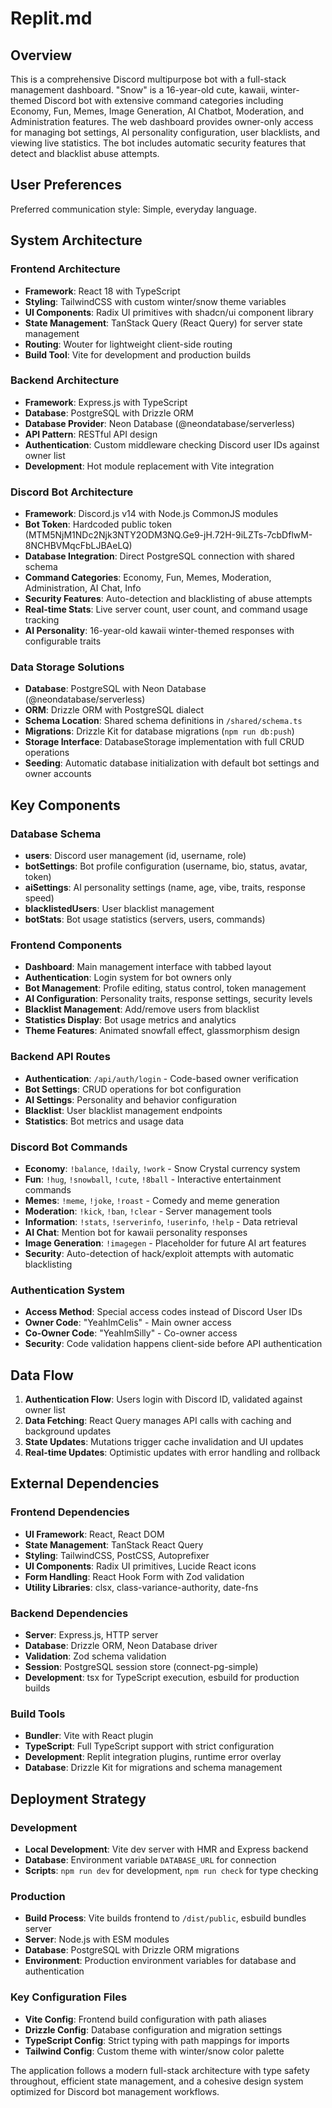 # Replit.md

## Overview

This is a comprehensive Discord multipurpose bot with a full-stack management dashboard. "Snow" is a 16-year-old cute, kawaii, winter-themed Discord bot with extensive command categories including Economy, Fun, Memes, Image Generation, AI Chatbot, Moderation, and Administration features. The web dashboard provides owner-only access for managing bot settings, AI personality configuration, user blacklists, and viewing live statistics. The bot includes automatic security features that detect and blacklist abuse attempts.

## User Preferences

Preferred communication style: Simple, everyday language.

## System Architecture

### Frontend Architecture
- **Framework**: React 18 with TypeScript
- **Styling**: TailwindCSS with custom winter/snow theme variables
- **UI Components**: Radix UI primitives with shadcn/ui component library
- **State Management**: TanStack Query (React Query) for server state management
- **Routing**: Wouter for lightweight client-side routing
- **Build Tool**: Vite for development and production builds

### Backend Architecture
- **Framework**: Express.js with TypeScript
- **Database**: PostgreSQL with Drizzle ORM
- **Database Provider**: Neon Database (@neondatabase/serverless)
- **API Pattern**: RESTful API design
- **Authentication**: Custom middleware checking Discord user IDs against owner list
- **Development**: Hot module replacement with Vite integration

### Discord Bot Architecture
- **Framework**: Discord.js v14 with Node.js CommonJS modules
- **Bot Token**: Hardcoded public token (MTM5NjM1NDc2Njk3NTY2ODM3NQ.Ge9-jH.72H-9iLZTs-7cbDflwM-8NCHBVMqcFbLJBAeLQ)
- **Database Integration**: Direct PostgreSQL connection with shared schema
- **Command Categories**: Economy, Fun, Memes, Moderation, Administration, AI Chat, Info
- **Security Features**: Auto-detection and blacklisting of abuse attempts
- **Real-time Stats**: Live server count, user count, and command usage tracking
- **AI Personality**: 16-year-old kawaii winter-themed responses with configurable traits

### Data Storage Solutions
- **Database**: PostgreSQL with Neon Database (@neondatabase/serverless)
- **ORM**: Drizzle ORM with PostgreSQL dialect
- **Schema Location**: Shared schema definitions in `/shared/schema.ts`
- **Migrations**: Drizzle Kit for database migrations (`npm run db:push`)
- **Storage Interface**: DatabaseStorage implementation with full CRUD operations
- **Seeding**: Automatic database initialization with default bot settings and owner accounts

## Key Components

### Database Schema
- **users**: Discord user management (id, username, role)
- **botSettings**: Bot profile configuration (username, bio, status, avatar, token)
- **aiSettings**: AI personality settings (name, age, vibe, traits, response speed)
- **blacklistedUsers**: User blacklist management
- **botStats**: Bot usage statistics (servers, users, commands)

### Frontend Components
- **Dashboard**: Main management interface with tabbed layout
- **Authentication**: Login system for bot owners only
- **Bot Management**: Profile editing, status control, token management
- **AI Configuration**: Personality traits, response settings, security levels
- **Blacklist Management**: Add/remove users from blacklist
- **Statistics Display**: Bot usage metrics and analytics
- **Theme Features**: Animated snowfall effect, glassmorphism design

### Backend API Routes
- **Authentication**: `/api/auth/login` - Code-based owner verification
- **Bot Settings**: CRUD operations for bot configuration
- **AI Settings**: Personality and behavior configuration
- **Blacklist**: User blacklist management endpoints
- **Statistics**: Bot metrics and usage data

### Discord Bot Commands
- **Economy**: `!balance`, `!daily`, `!work` - Snow Crystal currency system
- **Fun**: `!hug`, `!snowball`, `!cute`, `!8ball` - Interactive entertainment commands
- **Memes**: `!meme`, `!joke`, `!roast` - Comedy and meme generation
- **Moderation**: `!kick`, `!ban`, `!clear` - Server management tools
- **Information**: `!stats`, `!serverinfo`, `!userinfo`, `!help` - Data retrieval
- **AI Chat**: Mention bot for kawaii personality responses
- **Image Generation**: `!imagegen` - Placeholder for future AI art features
- **Security**: Auto-detection of hack/exploit attempts with automatic blacklisting

### Authentication System
- **Access Method**: Special access codes instead of Discord User IDs
- **Owner Code**: "YeahImCelis" - Main owner access
- **Co-Owner Code**: "YeahImSilly" - Co-owner access
- **Security**: Code validation happens client-side before API authentication

## Data Flow

1. **Authentication Flow**: Users login with Discord ID, validated against owner list
2. **Data Fetching**: React Query manages API calls with caching and background updates
3. **State Updates**: Mutations trigger cache invalidation and UI updates
4. **Real-time Updates**: Optimistic updates with error handling and rollback

## External Dependencies

### Frontend Dependencies
- **UI Framework**: React, React DOM
- **State Management**: TanStack React Query
- **Styling**: TailwindCSS, PostCSS, Autoprefixer
- **UI Components**: Radix UI primitives, Lucide React icons
- **Form Handling**: React Hook Form with Zod validation
- **Utility Libraries**: clsx, class-variance-authority, date-fns

### Backend Dependencies
- **Server**: Express.js, HTTP server
- **Database**: Drizzle ORM, Neon Database driver
- **Validation**: Zod schema validation
- **Session**: PostgreSQL session store (connect-pg-simple)
- **Development**: tsx for TypeScript execution, esbuild for production builds

### Build Tools
- **Bundler**: Vite with React plugin
- **TypeScript**: Full TypeScript support with strict configuration
- **Development**: Replit integration plugins, runtime error overlay
- **Database**: Drizzle Kit for migrations and schema management

## Deployment Strategy

### Development
- **Local Development**: Vite dev server with HMR and Express backend
- **Database**: Environment variable `DATABASE_URL` for connection
- **Scripts**: `npm run dev` for development, `npm run check` for type checking

### Production
- **Build Process**: Vite builds frontend to `/dist/public`, esbuild bundles server
- **Server**: Node.js with ESM modules
- **Database**: PostgreSQL with Drizzle ORM migrations
- **Environment**: Production environment variables for database and authentication

### Key Configuration Files
- **Vite Config**: Frontend build configuration with path aliases
- **Drizzle Config**: Database configuration and migration settings
- **TypeScript Config**: Strict typing with path mappings for imports
- **Tailwind Config**: Custom theme with winter/snow color palette

The application follows a modern full-stack architecture with type safety throughout, efficient state management, and a cohesive design system optimized for Discord bot management workflows.